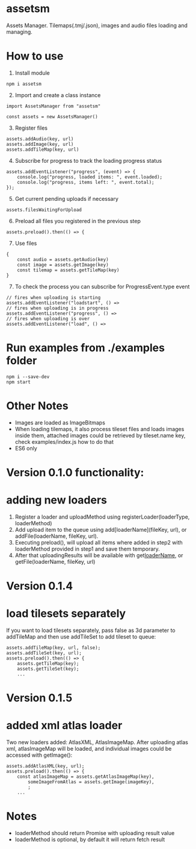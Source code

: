 # assetsm
Assets Manager.
Tilemaps(.tmj/.json), images and audio files loading and managing.

# How to use
1. Install module
```
npm i assetsm
```
2. Import and create a class instance
```
import AssetsManager from "assetsm"

const assets = new AssetsManager()
```
3. Register files
```
assets.addAudio(key, url)
assets.addImage(key, url)
assets.addTileMap(key, url)
```
4. Subscribe for progress to track the loading progress status
```
assets.addEventListener("progress", (event) => {
    console.log("progress, loaded items: ", event.loaded);
    console.log("progress, items left: ", event.total);
});
```
5. Get current pending uploads if necessary
```
assets.filesWaitingForUpload
```
6. Preload all files you registered in the previous step
```
assets.preload().then(() => {
```
7. Use files
```
{
    const audio = assets.getAudio(key)
    const image = assets.getImage(key)
    const tilemap = assets.getTileMap(key)
}
```
7. To check the process you can subscribe for ProgressEvent.type event
```
// fires when uploading is starting
assets.addEventListener("loadstart", () =>
// fires when uploading is in progress
assets.addEventListener("progress", () =>
// fires when uploading is over
assets.addEventListener("load", () =>
```
# Run examples from ./examples folder
```
npm i --save-dev
npm start
```
# Other Notes

* Images are loaded as ImageBitmaps
* When loading tilemaps, it also process tileset files and loads images inside them, attached images could be retrieved by tileset.name key, check examples/index.js how to do that
* ES6 only

# Version 0.1.0 functionality:
# adding new loaders
1. Register a loader and uploadMethod using registerLoader(loaderType, loaderMethod)
2. Add upload item to the queue using add[loaderName](fileKey, url), or addFile(loaderName, fileKey, url).
3. Executing preload(), will upload all items where added in step2 with loaderMethod provided in step1 and save them temporary.
4. After that uploadingResults will be available with get[loaderName](fileKey), or getFile(loaderName, fileKey, url)

# Version 0.1.4
# load tilesets separately
If you want to load tilesets separately, pass false as 3d parameter to addTileMap and then use addTileSet to add tileset to queue:
```
assets.addTileMap(key, url, false);
assets.addTileSet(key, url);
assets.preload().then(() => {
    assets.getTileMap(key);
    assets.getTileSet(key); 
    ...
```

# Version 0.1.5
# added xml atlas loader
Two new loaders added: AtlasXML, AtlasImageMap.
After uploading atlas xml, atlasImageMap will be loaded, and individual images could be accessed with getImage():
```
assets.addAtlasXML(key, url);
assets.preload().then(() => {
    const atlasImageMap = assets.getAtlasImageMap(key),
        someImageFromAtlas = assets.getImage(imageKey),
        ;
    ...
```
# Notes
* loaderMethod should return Promise with uploading result value
* loaderMethod is optional, by default it will return fetch result
